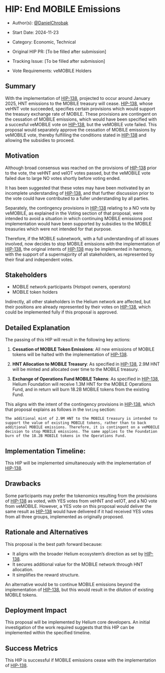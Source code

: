 # HIP: End MOBILE Emissions

- Author(s): [@DanielChrobak](https://github.com/DanielChrobak)

- Start Date: 2024-11-23

- Category: Economic, Technical

- Original HIP PR: [To be filled after submission]

- Tracking Issue: [To be filled after submission]

- Vote Requirements: veMOBILE Holders
  
## Summary

With the implementation of [HIP-138][hip-138], projected to occur around January 2025, HNT emissions to the MOBILE treasury will cease. [HIP-138][hip-138], whose veHNT vote succeeded, specifies certain provisions which would support the treasury exchange rate of MOBILE. These provisions are contingent on the cessation of MOBILE emissions, which would have been specified with a succesful veMOBILE vote on [HIP-138][hip-138], but the veMOBILE vote failed. This proposal would separately approve the cessation of MOBILE emissions by veMOBILE vote, thereby fulfilling the conditions stated in [HIP-138][hip-138] and allowing the subsidies to proceed.

## Motivation

Although broad consensus was reached on the provisions of [HIP-138][hip-138] prior to the vote, the veHNT and veIOT votes passed, but the veMOBILE vote failed due to large NO votes shortly before voting ended.

It has been suggested that these votes may have been motivated by an incomplete understanding of [HIP-138][hip-138], and that further discussion prior to the vote could have contributed to a fuller understanding by all parties.

Separately, the contingency provisions in [HIP-138][hip-138] relating to a NO vote by veMOBILE, as explained in the Voting section of that proposal, were intended to avoid a situation in which continuing MOBILE emissions post implementation would have been supported by subsidies to the MOBILE treasuries which were not intended for that purpose.

Therefore, if the MOBILE subnetwork, with a full understanding of all issues involved, now decides to stop MOBILE emissions with the implementation of [HIP-138][hip-138], the original intents of [HIP-138][hip-138] may be implemented in harmony, with the support of a supermajority of all stakeholders, as represented by their final and independent votes.

## Stakeholders

- MOBILE network participants (Hotspot owners, operators)
- MOBILE token holders

Indirectly, all other stakeholders in the Helium network are affected, but their positions are already represented by their votes on [HIP-138][hip-138], which could be implemented fully if this proposal is approved.

## Detailed Explanation

The passing of this HIP will result in the following key actions:

1. **Cessation of MOBILE Token Emissions**: All new emissions of MOBILE tokens will be halted with the implementation of [HIP-138][hip-138].

2. **HNT Allocation to MOBILE Treasury**: As specified in [HIP-138][hip-138], 2.9M HNT will be minted and allocated over time to the MOBILE treasury.

3. **Exchange of Operations Fund MOBILE Tokens**: As specified in [HIP-138][hip-138], Helium Foundation will receive 1.3M HNT for the MOBILE Operations Fund, and in return will burn 18.2B MOBILE tokens from the existing Fund.

This aligns with the intent of the contingency provisions in [HIP-138][hip-138], which that proposal explains as follows in the `Voting` section:

```The additional mint of 2.9M HNT to the MOBILE treasury is intended to support the value of existing MOBILE tokens, rather than to back additional MOBILE emissions. Therefore, it is contingent on a veMOBILE decision to stop MOBILE emissions. The same applies to the Foundation burn of the 18.2B MOBILE tokens in the Operations Fund.```

## Implementation Timeline:
This HIP will be implemented simultaneously with the implementation of [HIP-138][hip-138].

## Drawbacks

Some participants may prefer the tokenomics resulting from the provisions of [HIP-138][hip-138] as voted, with YES votes from veHNT and veIOT, and a NO vote from veMOBILE. However, a YES vote on this proposal would deliver the same result as [HIP-138][hip-138] would have delivered if it had received YES votes from all three groups, implemented as originally proposed.

## Rationale and Alternatives

This proposal is the best path forward because:
- It aligns with the broader Helium ecosystem’s direction as set by [HIP-138][hip-138].
- It secures additional value for the MOBILE network through HNT allocation.
- It simplifies the reward structure.

An alternative would be to continue MOBILE emissions beyond the implementation of [HIP-138][hip-138], but this would result in the dilution of existing MOBILE tokens.

## Deployment Impact

This proposal will be implemented by Helium core developers. An initial investigation of the work required suggests that this HIP can be implemented within the specified timeline.

## Success Metrics

This HIP is successful if MOBILE emissions cease with the implementation of [HIP-138][hip-138].

[hip-138]: https://github.com/helium/HIP/blob/main/0138-return-to-hnt.md
